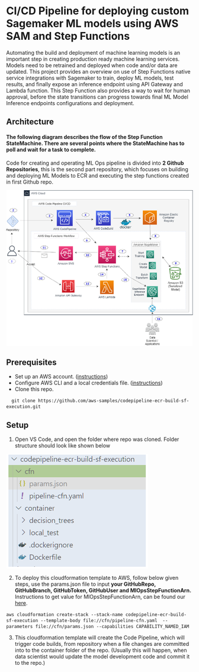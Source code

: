 # CI/CD Pipeline for deploying custom Sagemaker ML models using AWS SAM and Step Functions
Automating the build and deployment of machine learning models is an important step in creating production ready machine learning services. Models need to be retrained and deployed when code and/or data are updated. This project provides an overview on use of Step Functions native service integrations with Sagemaker to train, deploy ML models, test results, and finally expose an inference endpoint using API Gateway and Lambda function. This Step Function also provides a way to wait for human approval, before the state transitions can progress towards final ML Model Inference endpoints configurations and deployment.

## Architecture

#### The following diagram describes the flow of the Step Function StateMachine. There are several points where the StateMachine has to poll and wait for a task to complete.
Code for creating and operating ML Ops pipeline is divided into <b>2 Github Repositories</b>, this is the second part repository, which focuses on building and deploying ML Models to ECR and executing the step functions created in first Github repo. 

![ScreenShot](assets/Architecture.PNG)


## Prerequisites

- Set up an AWS account. ([instructions](https://AWS.amazon.com/free/?sc_channel=PS&sc_campaign=acquisition_US&sc_publisher=google&sc_medium=cloud_computing_b&sc_content=AWS_account_bmm_control_q32016&sc_detail=%2BAWS%20%2Baccount&sc_category=cloud_computing&sc_segment=102882724242&sc_matchtype=b&sc_country=US&s_kwcid=AL!4422!3!102882724242!b!!g!!%2BAWS%20%2Baccount&ef_id=WS3s1AAAAJur-Oj2:20170825145941:s))
- Configure AWS CLI and a local credentials file. ([instructions](http://docs.AWS.amazon.com/cli/latest/userguide/cli-chap-welcome.html))  
- Clone this repo.

```
  git clone https://github.com/aws-samples/codepipeline-ecr-build-sf-execution.git
```

## Setup
1. Open VS Code, and open the folder where repo was cloned. Folder structure should look like shown below 

![ScreenShot](assets/folder_structure.PNG)

2. To deploy this cloudformation template to AWS, follow below given steps, use the params.json file to input <b>your GitHubRepo, GitHubBranch, GitHubToken, GitHubUser and MlOpsStepFunctionArn.</b> Instructions to get value for MlOpsStepFunctionArn, can be found our [here](https://github.com/aws-samples/sam-sf-sagemaker-workflow).
```
aws cloudformation create-stack --stack-name codepipeline-ecr-build-sf-execution --template-body file://cfn/pipeline-cfn.yaml  --parameters file://cfn/params.json --capabilities CAPABILITY_NAMED_IAM
``` 
3. This cloudformation template will create the Code Pipeline, which will trigger code builds, from repository when a file changes are committed into to the container folder of the repo. (Usually this will happen, when data scientist would update the model development code and commit it to the repo.)

